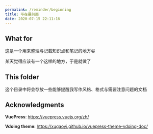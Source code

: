 ```yaml
---
permalink: /reminder/beginning
title: 写在最前面
date: 2020-07-15 22:11:16
---
```

## What for

这是一个用来整理与记载知识点和笔记的地方:grinning:

某天觉得应该有一个这样的地方，于是就做了

## This folder

这个目录中将会存放一些能够提醒我写作风格、格式与需要注意问题的文档

## Acknowledgments

**VuePress**: <https://vuepress.vuejs.org/zh/>

**Vdoing theme**: <https://xugaoyi.github.io/vuepress-theme-vdoing-doc/>
